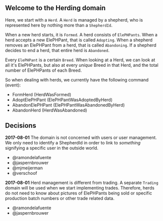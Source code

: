 Welcome to the Herding domain
-----------------------------

Here, we start with a `Herd`. A `Herd` is managed by a shepherd, who is represented here by nothing
more than a `ShepherdId`.

When a new herd starts, it is `Formed`. A herd consists of `ElePHPants`. When a herd accepts a new ElePHPant, 
that is called `Adopting`. When a shepherd removes an ElePHPant from a herd, that is called `Abandoning`. 
If a shepherd decides to end a herd, that entire herd is `Abandoned`.

Every `ElePHPant` is a certain `Breed`. When looking at a Herd, we can look at all it's ElePHPants, but
also at every _unique_ Breed in that Herd, and the total number of ElePHPants of each Breed. 

So when dealing with herds, we currently have the following command (event):

- FormHerd (HerdWasFormed)
- AdoptElePHPant (ElePHPantWasAdoptedByHerd)
- AbandonElePHPant (ElePHPantWasAbandonedByHerd)
- AbandonHerd (HerdWasAbandoned)


Decisions
---------

**2017-08-01** The domain is not concerned with users or user management.  We only need to identify a ShepherdId in order
to link to _something_ signifying a specific user in the outside world. 
- @ramondelafuente
- @jaspernbrouwer
- @mjmeijerman
- @verschoof


**2017-08-01** Herd management is different from trading. A separate `Trading` domain will be used when we start implementing 
trades. Therefore, herds do not need to know about pictures of ElePHPants being sold or specific production batch numbers 
or other trade related data.
- @ramondelafuente
- @jaspernbrouwer
